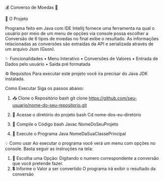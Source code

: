 💰 Converso de Moedas 🔄

📝 O Projeto

Programa feito em Java com IDE Intellij fornece uma ferramenta na qual o usuário por meio de um menu de opções via console possa escolher a Conversão de 6 tipos de moedas no final exibe o resultado. 
As informações relacionadas as conversões são extraídas da API e serializada através de um arquivo Json (Gson).

✨ Funcionalidades
•	Menu Interativo
•	Conversões de Valores
•	Entrada de Dados pelo usuário
•	Saída pré formatada

⚙️ Requisitos
Para executar este projeto você ira precisar do Java JDK instalada.

Como Executar
Siga os passos abaixo:
1.	📥 Clone o Repositório
bash 
git clone https://github.com/seu-usuario/nome-do-seu-repositorio.git

2.	📂 Acesse o diretório do projeto
bash 
Cd nome-dos-eu-diretório

3.	🧱 Compile o Código
bash 
Javac NomeDoSeuProjeto

4.	🚀 Execute o Programa
Java NomeDaSuaClassePrincipal

💡 Como usar
	Ao executar o programa você verá um menu com opções no console. Basta seguir as instruções na tela:
1.	🔢 Escolha uma Opção: Digitando o numero correspondente a conversão que você pretende fazer.
2.	💲 Informe o Valor a ser convertido
O programa irá exibir o resultado da conversão
